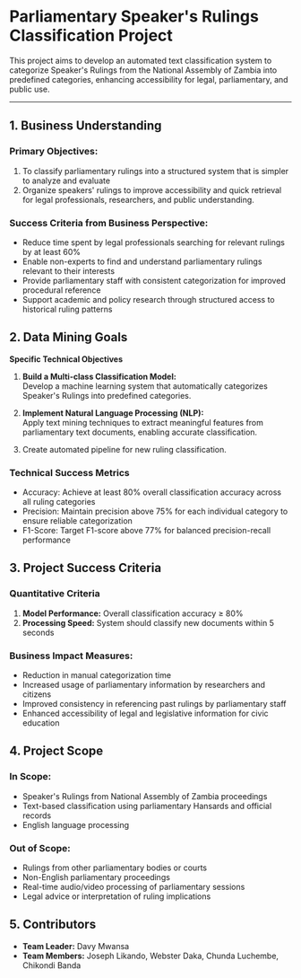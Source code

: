 # Parliamentary Speaker's Rulings Classification Project

This project aims to develop an automated text classification system to categorize Speaker's Rulings from the National Assembly of Zambia into predefined categories, enhancing accessibility for legal, parliamentary, and public use.

---

## 1. Business Understanding

### Primary Objectives: 
1. To classify parliamentary rulings into a structured system that is simpler to analyze and 
evaluate  
2. Organize speakers' rulings to improve accessibility and quick retrieval for legal 
professionals, researchers, and public understanding.  

### Success Criteria from Business Perspective:  
- Reduce time spent by legal professionals searching for relevant rulings by at least 60% 
- Enable non-experts to find and understand parliamentary rulings relevant to their interests 
- Provide parliamentary staff with consistent categorization for improved procedural reference 
- Support academic and policy research through structured access to historical ruling patterns 

## 2. Data Mining Goals
**Specific Technical Objectives**  
1. **Build a Multi-class Classification Model:**  
   Develop a machine learning system that automatically categorizes Speaker's Rulings into predefined categories.

2. **Implement Natural Language Processing (NLP):**  
   Apply text mining techniques to extract meaningful features from parliamentary text documents, enabling accurate classification.

3. Create automated pipeline for new ruling classification.

### Technical Success Metrics 
* Accuracy: Achieve at least 80% overall classification accuracy across all ruling categories 
* Precision: Maintain precision above 75% for each individual category to ensure reliable 
categorization 
* F1-Score: Target F1-score above 77% for balanced precision-recall performance
## 3. Project Success Criteria
### Quantitative Criteria ### 
1. **Model Performance:** Overall classification accuracy ≥ 80%
2. **Processing Speed:** System should classify new documents within 5 seconds
   
### Business Impact Measures:
- Reduction in manual categorization time
- Increased usage of parliamentary information by researchers and citizens 
- Improved consistency in referencing past rulings by parliamentary staff 
- Enhanced accessibility of legal and legislative information for civic education


## 4. Project Scope
### In Scope:  
- Speaker's Rulings from National Assembly of Zambia proceedings 
- Text-based classification using parliamentary Hansards and official records 
- English language processing 
### Out of Scope:  
- Rulings from other parliamentary bodies or courts 
- Non-English parliamentary proceedings  
- Real-time audio/video processing of parliamentary sessions 
- Legal advice or interpretation of ruling implications



## 5. Contributors
- **Team Leader:** Davy Mwansa
- **Team Members:** Joseph Likando, Webster Daka, Chunda Luchembe, Chikondi Banda
